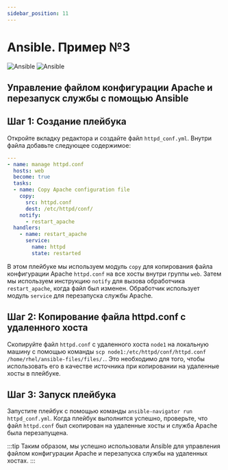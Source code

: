 ```yaml
---
sidebar_position: 11
---
```


# Ansible. Пример №3

![Ansible](https://img.shields.io/badge/ansible-%231A1918.svg?style=for-the-badge&logo=ansible&color=red&logoColor=white#gh-light-mode-only)
![Ansible](https://img.shields.io/badge/ansible-%231A1918.svg?style=for-the-badge&logo=ansible&color=red&logoColor=white#gh-dark-mode-only)

## Управление файлом конфигурации Apache и перезапуск службы с помощью Ansible

## Шаг 1: Создание плейбука

Откройте вкладку редактора и создайте файл `httpd_conf.yml`. Внутри файла добавьте следующее содержимое:

```yaml title="httpd_conf.yml"
---
- name: manage httpd.conf
  hosts: web
  become: true
  tasks:
  - name: Copy Apache configuration file
    copy:
      src: httpd.conf
      dest: /etc/httpd/conf/
    notify:
      - restart_apache
  handlers:
    - name: restart_apache
      service:
        name: httpd
        state: restarted
```

В этом плейбуке мы используем модуль `copy` для копирования файла конфигурации Apache `httpd.conf` на все хосты внутри группы `web`. Затем мы используем инструкцию `notify` для вызова обработчика `restart_apache`, когда файл был изменен. Обработчик использует модуль `service` для перезапуска службы Apache.

## Шаг 2: Копирование файла httpd.conf с удаленного хоста

Скопируйте файл `httpd.conf` с удаленного хоста `node1` на локальную машину с помощью команды `scp node1:/etc/httpd/conf/httpd.conf /home/rhel/ansible-files/files/.`. Это необходимо для того, чтобы использовать его в качестве источника при копировании на удаленные хосты в плейбуке.

## Шаг 3: Запуск плейбука

Запустите плейбук с помощью команды `ansible-navigator run httpd_conf.yml`. Когда плейбук выполнится успешно, проверьте, что файл `httpd.conf` был скопирован на удаленные хосты и служба Apache была перезапущена.

:::tip
Таким образом, мы успешно использовали Ansible для управления файлом конфигурации Apache и перезапуска службы на удаленных хостах.
:::